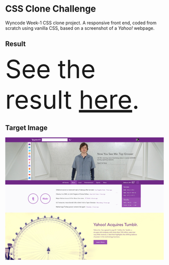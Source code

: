 # CSS Clone Challenge
Wyncode Week-1 CSS clone project. A responsive front end, coded from scratch using vanilla CSS, based on a screenshot of a <em>Yahoo!</em> webpage.

## Result
<span style="font-size:5rem;">See the result [here](https://mr-bean.netlify.app).</span>

## Target Image
![Yahoo! page screenshot](/yahoo_eisenberg.jpg)



